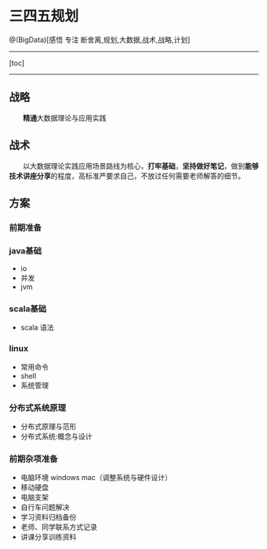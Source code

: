 # 三四五规划

@(BigData)[感悟 专注 断舍离,规划,大数据,战术,战略,计划]

----------
[toc]

----------


## 战略
　　**精通**大数据理论与应用实践
## 战术
　　以大数据理论实践应用场景路线为核心，**打牢基础**，**坚持做好笔记**，做到**能够技术讲座分享**的程度，高标准严要求自己，不放过任何需要老师解答的细节。


## 方案
### 前期准备
### **java基础**
- io
- 并发
- jvm  

### **scala基础** 
- scala 语法  
	
### **linux**
- 常用命令
- shell
- 系统管理  

### 分布式系统原理
- 分布式原理与范形
- 分布式系统:概念与设计

### **前期杂项准备**
- 电脑环境 windows mac（调整系统与硬件设计）
- 移动硬盘
- 电脑支架
- 自行车问题解决
- 学习资料归档备份
- 老师、同学联系方式记录
- 讲课分享训练资料


